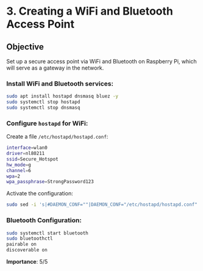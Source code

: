 
# 3. Creating a WiFi and Bluetooth Access Point

## Objective
Set up a secure access point via WiFi and Bluetooth on Raspberry Pi, which will serve as a gateway in the network.

### Install WiFi and Bluetooth services:
```bash
sudo apt install hostapd dnsmasq bluez -y
sudo systemctl stop hostapd
sudo systemctl stop dnsmasq
```

### Configure `hostapd` for WiFi:
Create a file `/etc/hostapd/hostapd.conf`:
```bash
interface=wlan0
driver=nl80211
ssid=Secure_Hotspot
hw_mode=g
channel=6
wpa=2
wpa_passphrase=StrongPassword123
```

Activate the configuration:
```bash
sudo sed -i 's|#DAEMON_CONF=""|DAEMON_CONF="/etc/hostapd/hostapd.conf"|' /etc/default/hostapd
```

### Bluetooth Configuration:
```bash
sudo systemctl start bluetooth
sudo bluetoothctl
pairable on
discoverable on
```

**Importance**: 5/5

